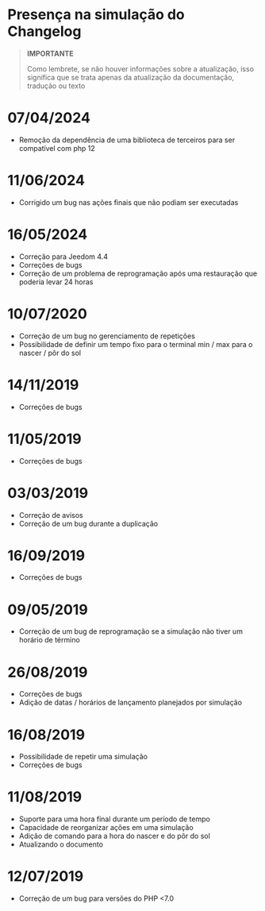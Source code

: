 # Presença na simulação do Changelog

>**IMPORTANTE**
>
>Como lembrete, se não houver informações sobre a atualização, isso significa que se trata apenas da atualização da documentação, tradução ou texto

# 07/04/2024

- Remoção da dependência de uma biblioteca de terceiros para ser compatível com php 12

# 11/06/2024

- Corrigido um bug nas ações finais que não podiam ser executadas

# 16/05/2024

- Correção para Jeedom 4.4
- Correções de bugs
- Correção de um problema de reprogramação após uma restauração que poderia levar 24 horas

# 10/07/2020

- Correção de um bug no gerenciamento de repetições
- Possibilidade de definir um tempo fixo para o terminal min / max para o nascer / pôr do sol

# 14/11/2019

- Correções de bugs

# 11/05/2019

- Correções de bugs

# 03/03/2019

- Correção de avisos
- Correção de um bug durante a duplicação

# 16/09/2019

- Correções de bugs

# 09/05/2019

- Correção de um bug de reprogramação se a simulação não tiver um horário de término

# 26/08/2019

- Correções de bugs
- Adição de datas / horários de lançamento planejados por simulação

# 16/08/2019

- Possibilidade de repetir uma simulação
- Correções de bugs

# 11/08/2019

- Suporte para uma hora final durante um período de tempo
- Capacidade de reorganizar ações em uma simulação
- Adição de comando para a hora do nascer e do pôr do sol
- Atualizando o documento

# 12/07/2019

- Correção de um bug para versões do PHP <7.0
